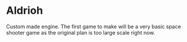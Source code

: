 # Aldrioh

Custom made engine. The first game to make will be a very basic space shooter game as the original plan is too large scale right now.

